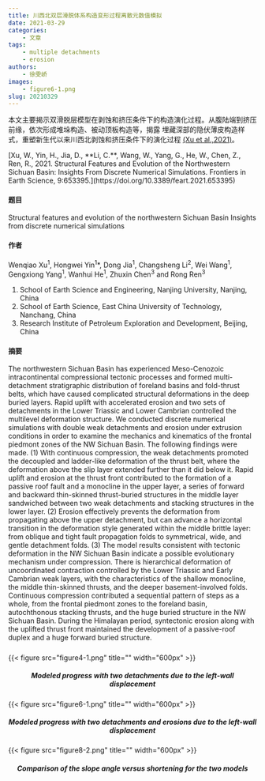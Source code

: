 ```yaml
---
title: 川西北双层滑脱体系构造变形过程离散元数值模拟
date: 2021-03-29
categories:
    - 文章
tags:
    - multiple detachments
    - erosion
authors:
    - 徐雯峤
images:
    - figure6-1.png
slug: 20210329
---
```


本文主要揭示双滑脱层模型在剥蚀和挤压条件下的构造演化过程。从腹陆端到挤压前缘，依次形成堆垛构造、被动顶板构造等，揭露
埋藏深部的隐伏薄皮构造样式，重塑新生代以来川西北剥蚀和挤压条件下的演化过程 [(Xu et al.,2021)](#refer-xu2021)。

<div id="refer-xu2021"></div>
[Xu, W., Yin, H., Jia, D., **Li, C.**, Wang, W., Yang, G., He, W., Chen, Z., Ren, R., 2021. Structural Features and Evolution of the Northwestern Sichuan Basin: Insights From Discrete Numerical Simulations. Frontiers in Earth Science, 9:653395.](https://doi.org/10.3389/feart.2021.653395) 

#### 题目

Structural features and evolution of the northwestern Sichuan Basin Insights from discrete numerical simulations

#### 作者
Wenqiao Xu<sup>1</sup>, Hongwei Yin<sup>1</sup>*, Dong Jia<sup>1</sup>, Changsheng Li<sup>2</sup>, Wei Wang<sup>1</sup>, Gengxiong Yang<sup>1</sup>,
Wanhui He<sup>1</sup>, Zhuxin Chen<sup>3</sup> and Rong Ren<sup>3</sup>

1. School of Earth Science and Engineering, Nanjing University, Nanjing, China
2. School of Earth Science, East China University of Technology, Nanchang, China
3. Research Institute of Petroleum Exploration and Development, Beijing, China

#### 摘要

The northwestern Sichuan Basin has experienced Meso-Cenozoic intracontinental compressional tectonic processes and formed multi-detachment stratigraphic distribution of foreland basins and fold-thrust belts, which have caused complicated structural deformations in the deep buried layers. Rapid uplift with accelerated erosion and two sets of detachments in the Lower Triassic and Lower Cambrian controlled the multilevel deformation structure. We conducted discrete numerical simulations with double weak detachments and erosion under extrusion conditions in order to examine the mechanics and kinematics of the frontal piedmont zones of the NW Sichuan Basin. The following findings were made. (1) With continuous compression, the weak detachments promoted the decoupled and ladder-like deformation of the thrust belt, where the deformation above the slip layer extended further than it did below it. Rapid uplift and erosion at the thrust front contributed to the formation of a passive roof fault and a monocline in the upper layer, a series of forward and backward thin-skinned thrust-buried structures in the middle layer sandwiched between two weak detachments and stacking structures in the lower layer. (2) Erosion effectively prevents the deformation from propagating above the upper detachment, but can advance a horizontal transition in the deformation style generated within the middle brittle layer: from oblique and tight fault propagation folds to symmetrical, wide, and gentle detachment folds. (3) The model results consistent with tectonic deformation in the NW Sichuan Basin indicate a possible evolutionary mechanism under compression. There is hierarchical deformation of uncoordinated contraction controlled by the Lower Triassic and Early Cambrian weak layers, with the characteristics of the shallow monocline, the middle thin-skinned thrusts, and the deeper basement-involved folds. Continuous compression contributed a sequential pattern of steps as a whole, from the frontal piedmont zones to the foreland basin, autochthonous stacking thrusts, and the huge buried structure in the NW Sichuan Basin. During the Himalayan period, syntectonic erosion along with the uplifted thrust front maintained the development of a passive-roof duplex and a huge forward buried structure.


<h5> </h5>
{{< figure src="figure4-1.png" title="" width="600px" >}}
<center><h5>Modeled progress with two detachments due to the left-wall displacement </h5></center>
{{< figure src="figure6-1.png" title="" width="600px" >}}
<center><h5>Modeled progress with two detachments and erosions due to the left-wall displacement</h5></center>
{{< figure src="figure8-2.png" title="" width="600px" >}}
<center><h5>Comparison of the slope angle versus shortening for the two models</h5></center>





